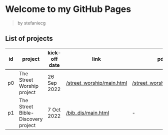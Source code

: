 # Welcome to my GitHub Pages

> by stefaniecg

## List of projects

| id  | project                            | kick-off date | link                                                   | pdf                                                  |
| --- | ---------------------------------- | ------------- | ------------------------------------------------------ | ---------------------------------------------------- |
| p0  | The Street Worship project         | 26 Sep 2022   | [/street_worship/main.html](/street_worship/main.html) | [/street_worship/main.pdf](/street_worship/main.pdf) | 
| p1  | The Street Bible-Discovery project | 7 Oct 2022    | [/bib_dis/main.html](/bib_dis/main.html)               | -                                                    |
